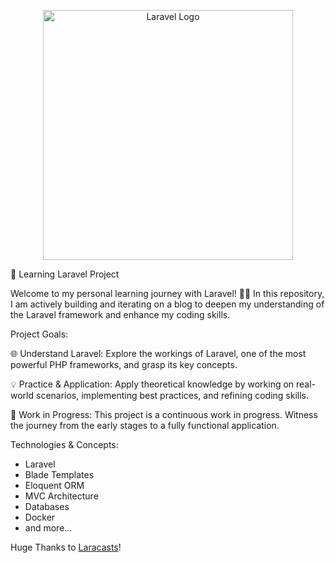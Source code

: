 <p align="center"><img src="https://raw.githubusercontent.com/laravel/art/master/logo-lockup/5%20SVG/2%20CMYK/1%20Full%20Color/laravel-logolockup-cmyk-red.svg" width="400" alt="Laravel Logo"></p>

🚀 Learning Laravel Project

Welcome to my personal learning journey with Laravel! 👩‍💻 In this repository, I am actively building and iterating on a blog to deepen my understanding of the Laravel framework and enhance my coding skills.

Project Goals:

🌐 Understand Laravel: Explore the workings of Laravel, one of the most powerful PHP frameworks, and grasp its key concepts.

💡 Practice & Application: Apply theoretical knowledge by working on real-world scenarios, implementing best practices, and refining coding skills.

🚧 Work in Progress: This project is a continuous work in progress. Witness the journey from the early stages to a fully functional application.

Technologies & Concepts:
- Laravel
- Blade Templates
- Eloquent ORM
- MVC Architecture
- Databases
- Docker
- and more...

 Huge Thanks to <a href="https://laracasts.com/">Laracasts</a>!
